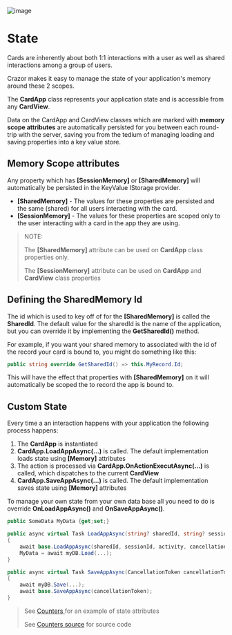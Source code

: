 

![image](https://user-images.githubusercontent.com/17789481/197238565-e3f895d0-6def-4d41-aba2-721d5432b1ef.png)


# State 
Cards are inherently about both 1:1 interactions with a user as well as shared interactions among a group of users. 

Crazor makes it easy to manage the state of your application's memory around these 2 scopes. 

The **CardApp** class represents your application state and is accessible from any **CardView**. 

Data on the CardApp and CardView classes which are marked with **memory scope attributes** are automatically persisted for you between each round-trip with the server, saving you from the tedium of managing loading and saving properties into a key value store.

## Memory Scope attributes

Any property which has **[SessionMemory]** or **[SharedMemory]** will automatically be persisted in the KeyValue IStorage provider.

* **[SharedMemory]** - The values for these properties are persisted and the same (shared) for all users interacting with the card.
* **[SessionMemory]** - The values for these properties are scoped only to the user interacting with a card in the app they are using.

> NOTE: 
>
> The **[SharedMemory]** attribute can be used on **CardApp** class properties only.
>
> The **[SessionMemory]** attribute can be used on **CardApp** and **CardView** class properties



## Defining the SharedMemory Id

The id which is used to key off of for the **[SharedMemory]** is called the **SharedId**.  The default value for the sharedId is the name of the application, but you can override it by implementing the **GetSharedId()** method.

For example, if you want your shared memory to associated with the id of the record your card is bound to, you might do something like this:

```C#
public string override GetSharedId() => this.MyRecord.Id;
```

This will have the effect that properties with **[SharedMemory]** on it will automatically be scoped the to record the app is bound to.

## Custom State

Every time a an interaction happens with your application the following process happens:

1. The **CardApp** is instantiated
2. **CardApp.LoadAppAsync(...)** is called.  The default implementation loads state using **[Memory]** attributes 
3. The action is processed via **CardApp.OnActionExecutAsync(...)** is called, which dispatches to the current **CardView**
4. **CardApp.SaveAppAsync(...)** is called. The default implementation saves state using **[Memory]** attributes

To manage your own state from your own data base all you need to do is override **OnLoadAppAsync()** and **OnSaveAppAsync()**.  

```C#
public SomeData MyData {get;set;}

public async virtual Task LoadAppAsync(string? sharedId, string? sessionId, Activity activity, CancellationToken cancellationToken)
{
    await base.LoadAppAsync(sharedId, sessionId, activity, cancellationToken);
    MyData = await myDB.Load(...);
}

public async virtual Task SaveAppAsync(CancellationToken cancellationToken)
{
    await myDB.Save(...);
    await base.SaveAppAsync(cancellationToken);
}
```



> See [Counters ](https://opcardbot.azurewebsites.net/cards/Counters/39983982398) for an example of state attributes
>
> See [Counters source](https://github.com/microsoft/crazor/tree/main/source/samples/OpBot/Cards/Counters) for source code



